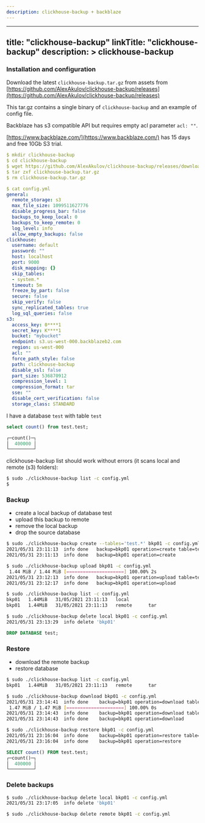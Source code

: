 ```yaml
---
description: clickhouse-backup + backblaze
---
```

---
title: "clickhouse-backup"
linkTitle: "clickhouse-backup"
description: >
    clickhouse-backup
---
### Installation and configuration

Download the latest `clickhouse-backup.tar.gz` from assets from [https://github.com/AlexAkulov/clickhouse-backup/releases](https://github.com/AlexAkulov/clickhouse-backup/releases)

This tar.gz contains a single binary of `clickhouse-backup` and an example of config file.

Backblaze has s3 compatible API but requires empty acl parameter `acl: ""`.

[https://www.backblaze.com/](https://www.backblaze.com/) has 15 days and free 10Gb S3 trial.

```yaml
$ mkdir clickhouse-backup
$ cd clickhouse-backup
$ wget https://github.com/AlexAkulov/clickhouse-backup/releases/download/1.0.0-beta2/clickhouse-backup.tar.gz
$ tar zxf clickhouse-backup.tar.gz
$ rm clickhouse-backup.tar.gz

$ cat config.yml
general:
  remote_storage: s3
  max_file_size: 1099511627776
  disable_progress_bar: false
  backups_to_keep_local: 0
  backups_to_keep_remote: 0
  log_level: info
  allow_empty_backups: false
clickhouse:
  username: default
  password: ""
  host: localhost
  port: 9000
  disk_mapping: {}
  skip_tables:
  - system.*
  timeout: 5m
  freeze_by_part: false
  secure: false
  skip_verify: false
  sync_replicated_tables: true
  log_sql_queries: false
s3:
  access_key: 0****1
  secret_key: K****1
  bucket: "mybucket"
  endpoint: s3.us-west-000.backblazeb2.com
  region: us-west-000
  acl: ""
  force_path_style: false
  path: clickhouse-backup
  disable_ssl: false
  part_size: 536870912
  compression_level: 1
  compression_format: tar
  sse: ""
  disable_cert_verification: false
  storage_class: STANDARD
```

I have a database `test` with table `test`

```sql
select count() from test.test;

┌─count()─┐
│  400000 │
└─────────┘
```

clickhouse-backup list should work without errors (it scans local and remote (s3) folders):

```bash
$ sudo ./clickhouse-backup list -c config.yml
$
```

### Backup

* create a local backup of database test
* upload this backup to remote
* remove the local backup
* drop the source database

```bash
$ sudo ./clickhouse-backup create --tables='test.*' bkp01 -c config.yml
2021/05/31 23:11:13  info done   backup=bkp01 operation=create table=test.test
2021/05/31 23:11:13  info done   backup=bkp01 operation=create

$ sudo ./clickhouse-backup upload bkp01 -c config.yml
 1.44 MiB / 1.44 MiB [=====================] 100.00% 2s
2021/05/31 23:12:13  info done   backup=bkp01 operation=upload table=test.test
2021/05/31 23:12:17  info done   backup=bkp01 operation=upload

$ sudo ./clickhouse-backup list -c config.yml
bkp01   1.44MiB   31/05/2021 23:11:13   local
bkp01   1.44MiB   31/05/2021 23:11:13   remote      tar

$ sudo ./clickhouse-backup delete local bkp01 -c config.yml
2021/05/31 23:13:29  info delete 'bkp01'
```

```sql
DROP DATABASE test;
```

### Restore

* download the remote backup
*  restore database

```bash
$ sudo ./clickhouse-backup list -c config.yml
bkp01   1.44MiB   31/05/2021 23:11:13   remote      tar

$ sudo ./clickhouse-backup download bkp01 -c config.yml
2021/05/31 23:14:41  info done    backup=bkp01 operation=download table=test.test
 1.47 MiB / 1.47 MiB [=====================] 100.00% 0s
2021/05/31 23:14:43  info done    backup=bkp01 operation=download table=test.test
2021/05/31 23:14:43  info done    backup=bkp01 operation=download

$ sudo ./clickhouse-backup restore bkp01 -c config.yml
2021/05/31 23:16:04  info done    backup=bkp01 operation=restore table=test.test
2021/05/31 23:16:04  info done    backup=bkp01 operation=restore
```

```sql
SELECT count() FROM test.test;
┌─count()─┐
│  400000 │
└─────────┘
```

### Delete backups

```bash
$ sudo ./clickhouse-backup delete local bkp01 -c config.yml
2021/05/31 23:17:05  info delete 'bkp01'

$ sudo ./clickhouse-backup delete remote bkp01 -c config.yml
```
